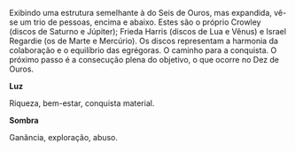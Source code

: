 Exibindo uma estrutura semelhante à do Seis de Ouros, mas expandida, vê-se um
trio de pessoas, encima e abaixo. Estes são o próprio Crowley (discos de
Saturno e Júpiter); Frieda Harris (discos de Lua e Vênus) e Israel Regardie
(os de Marte e Mercúrio). Os discos representam a harmonia da colaboração e o
equilíbrio das egrégoras. O caminho para a conquista. O próximo passo é a
consecução plena do objetivo, o que ocorre no Dez de Ouros.

**Luz**

Riqueza, bem-estar, conquista material.

**Sombra**

Ganância, exploração, abuso.

